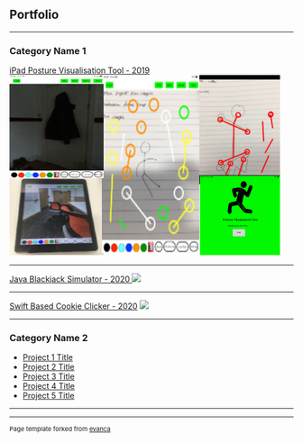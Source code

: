 ## Portfolio

---

### Category Name 1 

[iPad Posture Visualisation Tool - 2019](/sample_page)
<img src="images/thumbnail.png?raw=true"/>

---
[Java Blackjack Simulator - 2020 ](/pdf/sample_presentation.pdf)
<img src="images/dummy_thumbnail.jpg?raw=true"/>

---
[Swift Based Cookie Clicker - 2020](http://example.com/)
<img src="images/dummy_thumbnail.jpg?raw=true"/>

---

### Category Name 2

- [Project 1 Title](http://example.com/)
- [Project 2 Title](http://example.com/)
- [Project 3 Title](http://example.com/)
- [Project 4 Title](http://example.com/)
- [Project 5 Title](http://example.com/)

---




---
<p style="font-size:11px">Page template forked from <a href="https://github.com/evanca/quick-portfolio">evanca</a></p>
<!-- Remove above link if you don't want to attibute -->
